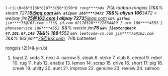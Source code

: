 `l~r|L\R<86*3[86*8]87*3{90*3}90*8
rong****nda `7!(*& taobao
rongxis |7&&% steam
7273****5@qq.com `&&% aliyun
166****3472 `7&&% aliyun
166****3472 < weipay
jim****75@163.com ] alipay
7273****5@qq.com `&&% github
jim****75@163.com ~!(*& jd.com
62178526***12654489 ] atm
188****4552 } phoneservice
188****4552 `&&% weixin
jim****75 `&&% jiaotongbank
47.101.67.149 `7&&% 
188****4552 `&&% leetcode-cn.com
jim****75@163.com `7&&% 163
jim****75@163.com `7!(*& battleNet


rongxis \2!(*& yin.bi
1. toast 2. soda 3. next 4. narrow 5. steak 6. strike 7. club 8. cereal 9. rebel 10. rug 11. hub 12. enable 13. lemon 14. scrap 15. drive 16. short 17. pig 18. creek 19. utility 20. aunt 21. improve 22. genuine 23. review 24. salmon 